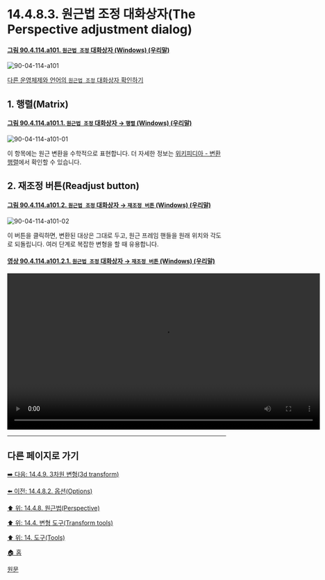 # 14.4.8.3. 원근법 조정 대화상자(The Perspective adjustment dialog)

<a id="90-04-114-a101"></a>

#### [그림 90.4.114.a101. `원근법 조정` 대화상자 (Windows) (우리말)](./90-04-114-perspective_adjustment.md#90-04-114-a101)
![90-04-114-a101](https://github.com/wonder13662/gimp/assets/15767104/9c62052c-4038-498f-9da3-46ba9bddc40b)

[다른 운영체제와 언어의 `원근법 조정` 대화상자 확인하기](./90-04-114-perspective_adjustment.md#90-04-114-a102)

## 1. 행렬(Matrix)

<a id="90-04-114-a101-01"></a>

#### [그림 90.4.114.a101.1. `원근법 조정` 대화상자 → `행렬` (Windows) (우리말)](./90-04-114-perspective_adjustment.md#90-04-114-a101-01)
![90-04-114-a101-01](https://github.com/wonder13662/gimp/assets/15767104/8ef6cffe-2e5c-4c27-bc30-28061f48b780)

이 항목에는 원근 변환을 수학적으로 표현합니다. 더 자세한 정보는 [위키피디아 - 변환행렬](https://ko.wikipedia.org/wiki/%EB%B3%80%ED%99%98%ED%96%89%EB%A0%AC)에서 확인할 수 있습니다.

## 2. 재조정 버튼(Readjust button)

<a id="90-04-114-a101-02"></a>

#### [그림 90.4.114.a101.2. `원근법 조정` 대화상자 → `재조정 버튼` (Windows) (우리말)](./90-04-114-perspective_adjustment.md#90-04-114-a101-02)
![90-04-114-a101-02](https://github.com/wonder13662/gimp/assets/15767104/72f6f1f5-f33d-4525-b08e-d19db76a0275)

이 버튼을 클릭하면, 변환된 대상은 그대로 두고, 원근 프레임 핸들을 원래 위치와 각도로 되돌립니다. 여러 단계로 복잡한 변형을 할 때 유용합니다.

<a id="90-04-114-a101-02-01"></a>

#### [영상 90.4.114.a101.2.1. `원근법 조정` 대화상자 → `재조정 버튼` (Windows) (우리말)](./90-04-114-perspective_adjustment.md#90-04-114-a101-02-01)
<video controls="controls" width="720" src="https://github.com/wonder13662/gimp/assets/15767104/9084e8ca-4b03-492a-a6dd-442b3c668cba"></video>

***

## 다른 페이지로 가기

[➡️ 다음: 14.4.9. 3차원 변형(3d transform)](./14-04-09-00-3d-transform.md)

[⬅️ 이전: 14.4.8.2. 옵션(Options)](./14-04-08-02-options.md)

[⬆️ 위: 14.4.8. 원근법(Perspective)](./14-04-08-00-perspective.md)

[⬆️ 위: 14.4. 변형 도구(Transform tools)](./14-04-00-transform-tools.md)

[⬆️ 위: 14. 도구(Tools)](./14-00-tools.md)

[🏠 홈](./00-home.md)

[원문](https://docs.gimp.org/2.10/ko/gimp-tool-perspective.html#idm15669)